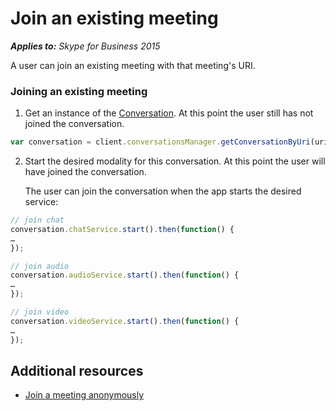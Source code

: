 
# Join an existing meeting


 _**Applies to:** Skype for Business 2015_

A user can join an existing meeting with that meeting's URI.


### Joining an existing meeting


1. Get an instance of the [Conversation](http://officedev.github.io/skype-docs/Skype/WebSDK/model/api/interfaces/jcafe.conversation.html). At this point the user still has not joined the conversation.


  ```js
  var conversation = client.conversationsManager.getConversationByUri(uri);
  ```

2. Start the desired modality for this conversation. At this point the user will have joined the conversation.
    
    The user can join the conversation when the app starts the desired service:
    


  ```js
  // join chat
conversation.chatService.start().then(function() {
…
});
  ```




  ```js
  // join audio
conversation.audioService.start().then(function() {
…
});
  ```




  ```js
  // join video
conversation.videoService.start().then(function() {
…
});
  ```


## Additional resources

- [Join a meeting anonymously](AnonymousMeetingJoin.md)
